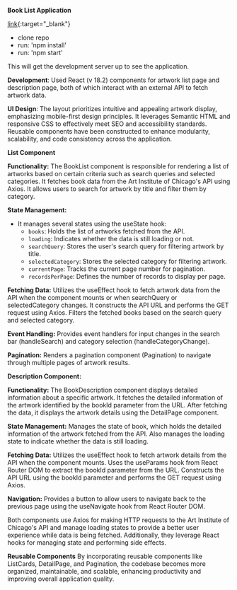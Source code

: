 **Book List Application**

[link](url){:target="_blank"}

- clone repo
- run: 'npm install'
- run: 'npm start'

This will get the development server up to see the application.

**Development**:
Used React (v 18.2) components for artwork list page and description page, both of which interact with an external API to fetch artwork data.

**UI Design**:
The layout prioritizes intuitive and appealing artwork display, emphasizing mobile-first design principles. It leverages Semantic HTML and responsive CSS to effectively meet SEO and accessibility standards. Reusable components have been constructed to enhance modularity, scalability, and code consistency across the application.

**List Component**

**Functionality:**
The BookList component is responsible for rendering a list of artworks based on certain criteria such as search queries and selected categories.
It fetches book data from the Art Institute of Chicago's API using Axios.
It allows users to search for artwork by title and filter them by category.

**State Management:**

- It manages several states using the useState hook:
  - `books`: Holds the list of artworks fetched from the API.
  - `loading`: Indicates whether the data is still loading or not.
  - `searchQuery`: Stores the user's search query for filtering artwork by title.
  - `selectedCategory`: Stores the selected category for filtering artwork.
  - `currentPage`: Tracks the current page number for pagination.
  - `recordsPerPage`: Defines the number of records to display per page.

**Fetching Data:**
Utilizes the useEffect hook to fetch artwork data from the API when the component mounts or when searchQuery or selectedCategory changes.
It constructs the API URL and performs the GET request using Axios.
Filters the fetched books based on the search query and selected category.

**Event Handling:**
Provides event handlers for input changes in the search bar (handleSearch) and category selection (handleCategoryChange).

**Pagination:**
Renders a pagination component (Pagination) to navigate through multiple pages of artwork results.

**Description Component:**

**Functionality:**
The BookDescription component displays detailed information about a specific artwork.
It fetches the detailed information of the artwork identified by the bookId parameter from the URL.
After fetching the data, it displays the artwork details using the DetailPage component.

**State Management:**
Manages the state of book, which holds the detailed information of the artwork fetched from the API.
Also manages the loading state to indicate whether the data is still loading.

**Fetching Data:**
Utilizes the useEffect hook to fetch artwork details from the API when the component mounts.
Uses the useParams hook from React Router DOM to extract the bookId parameter from the URL.
Constructs the API URL using the bookId parameter and performs the GET request using Axios.

**Navigation:**
Provides a button to allow users to navigate back to the previous page using the useNavigate hook from React Router DOM.

Both components use Axios for making HTTP requests to the Art Institute of Chicago's API and manage loading states to provide a better user experience while data is being fetched. Additionally, they leverage React hooks for managing state and performing side effects.

**Reusable Components**
By incorporating reusable components like ListCards, DetailPage, and Pagination, the codebase becomes more organized, maintainable, and scalable, enhancing productivity and improving overall application quality.
